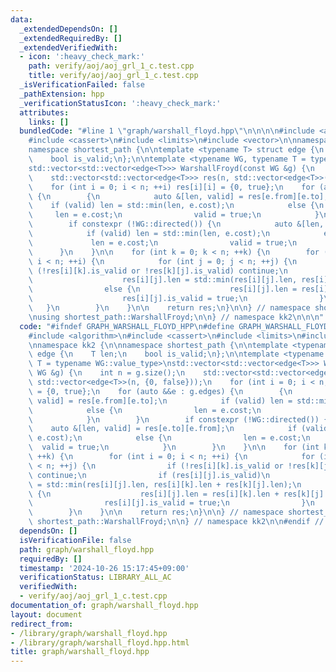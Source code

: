 ```yaml
---
data:
  _extendedDependsOn: []
  _extendedRequiredBy: []
  _extendedVerifiedWith:
  - icon: ':heavy_check_mark:'
    path: verify/aoj/aoj_grl_1_c.test.cpp
    title: verify/aoj/aoj_grl_1_c.test.cpp
  _isVerificationFailed: false
  _pathExtension: hpp
  _verificationStatusIcon: ':heavy_check_mark:'
  attributes:
    links: []
  bundledCode: "#line 1 \"graph/warshall_floyd.hpp\"\n\n\n\n#include <algorithm>\n\
    #include <cassert>\n#include <limits>\n#include <vector>\n\nnamespace kk2 {\n\n\
    namespace shortest_path {\n\ntemplate <typename T> struct edge {\n    T len;\n\
    \    bool is_valid;\n};\n\ntemplate <typename WG, typename T = typename WG::value_type>\n\
    std::vector<std::vector<edge<T>>> WarshallFroyd(const WG &g) {\n    int n = g.size();\n\
    \    std::vector<std::vector<edge<T>>> res(n, std::vector<edge<T>>(n, {0, false}));\n\
    \    for (int i = 0; i < n; ++i) res[i][i] = {0, true};\n    for (auto &&e : g.edges)\
    \ {\n        {\n            auto &[len, valid] = res[e.from][e.to];\n        \
    \    if (valid) len = std::min(len, e.cost);\n            else {\n           \
    \     len = e.cost;\n                valid = true;\n            }\n        }\n\
    \        if constexpr (!WG::directed()) {\n            auto &[len, valid] = res[e.to][e.from];\n\
    \            if (valid) len = std::min(len, e.cost);\n            else {\n   \
    \             len = e.cost;\n                valid = true;\n            }\n  \
    \      }\n    }\n\n    for (int k = 0; k < n; ++k) {\n        for (int i = 0;\
    \ i < n; ++i) {\n            for (int j = 0; j < n; ++j) {\n                if\
    \ (!res[i][k].is_valid or !res[k][j].is_valid) continue;\n                if (res[i][j].is_valid)\n\
    \                    res[i][j].len = std::min(res[i][j].len, res[i][k].len + res[k][j].len);\n\
    \                else {\n                    res[i][j].len = res[i][k].len + res[k][j].len;\n\
    \                    res[i][j].is_valid = true;\n                }\n         \
    \   }\n        }\n    }\n\n    return res;\n}\n\n} // namespace shortest_path\n\
    \nusing shortest_path::WarshallFroyd;\n\n} // namespace kk2\n\n\n"
  code: "#ifndef GRAPH_WARSHALL_FLOYD_HPP\n#define GRAPH_WARSHALL_FLOYD_HPP 1\n\n\
    #include <algorithm>\n#include <cassert>\n#include <limits>\n#include <vector>\n\
    \nnamespace kk2 {\n\nnamespace shortest_path {\n\ntemplate <typename T> struct\
    \ edge {\n    T len;\n    bool is_valid;\n};\n\ntemplate <typename WG, typename\
    \ T = typename WG::value_type>\nstd::vector<std::vector<edge<T>>> WarshallFroyd(const\
    \ WG &g) {\n    int n = g.size();\n    std::vector<std::vector<edge<T>>> res(n,\
    \ std::vector<edge<T>>(n, {0, false}));\n    for (int i = 0; i < n; ++i) res[i][i]\
    \ = {0, true};\n    for (auto &&e : g.edges) {\n        {\n            auto &[len,\
    \ valid] = res[e.from][e.to];\n            if (valid) len = std::min(len, e.cost);\n\
    \            else {\n                len = e.cost;\n                valid = true;\n\
    \            }\n        }\n        if constexpr (!WG::directed()) {\n        \
    \    auto &[len, valid] = res[e.to][e.from];\n            if (valid) len = std::min(len,\
    \ e.cost);\n            else {\n                len = e.cost;\n              \
    \  valid = true;\n            }\n        }\n    }\n\n    for (int k = 0; k < n;\
    \ ++k) {\n        for (int i = 0; i < n; ++i) {\n            for (int j = 0; j\
    \ < n; ++j) {\n                if (!res[i][k].is_valid or !res[k][j].is_valid)\
    \ continue;\n                if (res[i][j].is_valid)\n                    res[i][j].len\
    \ = std::min(res[i][j].len, res[i][k].len + res[k][j].len);\n                else\
    \ {\n                    res[i][j].len = res[i][k].len + res[k][j].len;\n    \
    \                res[i][j].is_valid = true;\n                }\n            }\n\
    \        }\n    }\n\n    return res;\n}\n\n} // namespace shortest_path\n\nusing\
    \ shortest_path::WarshallFroyd;\n\n} // namespace kk2\n\n#endif // GRAPH_WARSHALL_FLOYD_HPP\n"
  dependsOn: []
  isVerificationFile: false
  path: graph/warshall_floyd.hpp
  requiredBy: []
  timestamp: '2024-10-26 15:17:45+09:00'
  verificationStatus: LIBRARY_ALL_AC
  verifiedWith:
  - verify/aoj/aoj_grl_1_c.test.cpp
documentation_of: graph/warshall_floyd.hpp
layout: document
redirect_from:
- /library/graph/warshall_floyd.hpp
- /library/graph/warshall_floyd.hpp.html
title: graph/warshall_floyd.hpp
---
```


